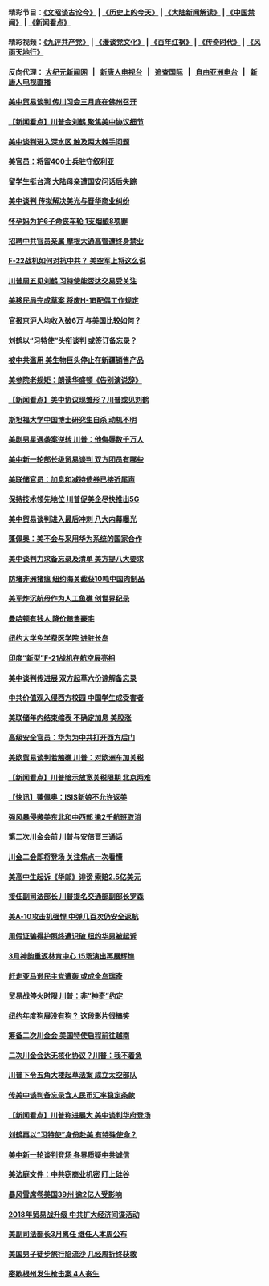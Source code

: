 #### 精彩节目：[《文昭谈古论今》](http://155.138.205.71/wenzhao) | [《历史上的今天》](http://155.138.205.71/today-in-history) | [《大陆新闻解读》](http://155.138.205.71/ntdtv-comedy) | [《中国禁闻》](http://155.138.205.71/ntdtv-news) | [《新闻看点》](http://155.138.205.71/news-insight) 

 #### 精彩视频：[《九评共产党》](http://155.138.205.71:10000/videos/jiuping) | [《漫谈党文化》](http://155.138.205.71:10000/videos/mtdwh) | [《百年红祸》](http://155.138.205.71:10000/videos/bnhh) | [《传奇时代》](http://155.138.205.71:10000/videos/legend) | [《风雨天地行》](http://155.138.205.71:10000/videos/fytdx) 

 #### 反向代理： [大纪元新闻网](http://155.138.205.71:10080/) &nbsp;&nbsp;|&nbsp;&nbsp; [新唐人电视台](http://155.138.205.71:8000/) &nbsp;&nbsp;|&nbsp;&nbsp; [追查国际](http://155.138.205.71:10010/) &nbsp;&nbsp;|&nbsp;&nbsp; [自由亚洲电台](http://155.138.205.71:9800/) &nbsp;&nbsp;|&nbsp;&nbsp; [新唐人电视直播](http://155.138.205.71/) 

#### [美中贸易谈判 传川习会三月底在佛州召开](../pages/nsc412/n11064654.md?t=02222137) 

#### [【新闻看点】川普会刘鹤 聚焦美中协议细节](../pages/nsc412/n11064522.md?t=02222137) 

#### [美中谈判进入深水区 触及两大棘手问题](../pages/nsc412/n11064523.md?t=02222137) 

#### [美官员：将留400士兵驻守叙利亚](../pages/nsc412/n11064222.md?t=02222137) 

#### [留学生挺台湾 大陆母亲遭国安问话后失踪](../pages/nsc412/n11064310.md?t=02222137) 

#### [美中谈判 传拟解决美光与晋华商业纠纷](../pages/nsc412/n11064263.md?t=02222137) 

#### [怀孕妈为护6子命丧车轮 1支烟酿8项罪](../pages/nsc412/n11064137.md?t=02222137) 

#### [招聘中共官员亲属 摩根大通高管遭终身禁业](../pages/nsc412/n11062061.md?t=02222137) 

#### [F-22战机如何对抗中共？ 美空军上将这么说](../pages/nsc412/n11063375.md?t=02222137) 

#### [川普周五见刘鹤 习特使能否达交易受关注](../pages/nsc412/n11062258.md?t=02222137) 

#### [美移民局完成草案 将废H-1B配偶工作规定](../pages/nsc412/n11061934.md?t=02222137) 

#### [官报京沪人均收入破6万 与美国比较如何？](../pages/nsc412/n11061157.md?t=02222137) 

#### [刘鹤以“习特使”头衔谈判 或签订备忘录？](../pages/nsc412/n11061744.md?t=02222137) 

#### [被中共滥用 美生物巨头停止在新疆销售产品](../pages/nsc412/n11061628.md?t=02222137) 

#### [美参院老规矩：朗读华盛顿《告别演说辞》](../pages/nsc412/n11061660.md?t=02222137) 

#### [【新闻看点】美中协议现雏形？川普或见刘鹤](../pages/nsc412/n11061396.md?t=02222137) 

#### [斯坦福大学中国博士研究生自杀 动机不明](../pages/nsc412/n11061563.md?t=02222137) 

#### [美剧男星遇袭案逆转 川普：他侮辱数千万人](../pages/nsc412/n11061494.md?t=02222137) 

#### [美中新一轮部长级贸易谈判 双方团员有哪些](../pages/nsc412/n11061476.md?t=02222137) 

#### [美联储官员：加息和减持债券已接近尾声](../pages/nsc412/n11061164.md?t=02222137) 

#### [保持技术领先地位 川普促美企尽快推出5G](../pages/nsc412/n11061363.md?t=02222137) 

#### [美中贸易谈判进入最后冲刺 八大内幕曝光](../pages/nsc412/n11061198.md?t=02222137) 

#### [蓬佩奥：美不会与采用华为系统的国家合作](../pages/nsc412/n11061146.md?t=02222137) 

#### [美中谈判力求备忘录及清单 美方提八大要求](../pages/nsc412/n11060804.md?t=02222137) 

#### [防堵非洲猪瘟 纽约海关截获10吨中国肉制品](../pages/nsc412/n11060084.md?t=02222137) 

#### [美军炸沉航母作为人工鱼礁 创世界纪录](../pages/nsc412/n11060575.md?t=02222137) 

#### [曼哈顿有钱人 降价赔售豪宅](../pages/nsc412/n11060031.md?t=02222137) 

#### [纽约大学免学费医学院 进驻长岛](../pages/nsc412/n11060097.md?t=02222137) 

#### [印度“新型”F-21战机在航空展亮相](../pages/nsc412/n11060186.md?t=02222137) 

#### [美中谈判传进展 双方起草六份谅解备忘录](../pages/nsc412/n11059856.md?t=02222137) 

#### [中共价值观入侵西方校园 中国学生成受害者](../pages/nsc412/n11059340.md?t=02222137) 

#### [美联储年内结束缩表 不确定加息 美股涨](../pages/nsc412/n11059270.md?t=02222137) 

#### [高级安全官员：华为为中共打开西方后门](../pages/nsc412/n11059100.md?t=02222137) 

#### [美欧贸易谈判若触礁 川普：对欧洲车加关税](../pages/nsc412/n11059114.md?t=02222137) 

#### [【新闻看点】川普暗示放宽关税限期 北京两难](../pages/nsc412/n11058764.md?t=02222137) 

#### [【快讯】蓬佩奥：ISIS新娘不允许返美](../pages/nsc412/n11058959.md?t=02222137) 

#### [强风暴侵袭美东北和中西部 逾2千航班取消](../pages/nsc412/n11058756.md?t=02222137) 

#### [第二次川金会前 川普与安倍晋三通话](../pages/nsc412/n11058939.md?t=02222137) 

#### [川金二会即将登场 关注焦点一次看懂](../pages/nsc412/n11058793.md?t=02222137) 

#### [美高中生起诉《华邮》诽谤 索赔2.5亿美元](../pages/nsc412/n11058279.md?t=02222137) 

#### [接任副司法部长 川普提名交通部副部长罗森](../pages/nsc412/n11058020.md?t=02222137) 

#### [美A-10攻击机强悍 中弹几百次仍安全返航](../pages/nsc412/n11057876.md?t=02222137) 

#### [用假证骗得护照终遭识破 纽约华男被起诉](../pages/nsc412/n11057256.md?t=02222137) 

#### [3月神韵重返林肯中心 15场演出再展辉煌](../pages/nsc412/n11057267.md?t=02222137) 

#### [赶走亚马逊民主党遭轰 或成全乌瑞奇](../pages/nsc412/n11057196.md?t=02222137) 

#### [贸易战停火时限 川普：非“神奇”约定](../pages/nsc412/n11056584.md?t=02222137) 

#### [纽约年度狗展没有狗？ 这段影片很搞笑](../pages/nsc412/n11057139.md?t=02222137) 

#### [筹备二次川金会 美国特使启程前往越南](../pages/nsc412/n11056751.md?t=02222137) 

#### [二次川金会达无核化协议？川普：我不着急](../pages/nsc412/n11056688.md?t=02222137) 

#### [川普下令五角大楼起草法案 成立太空部队](../pages/nsc412/n11056589.md?t=02222137) 

#### [传美中谈判备忘录含人民币汇率稳定条款](../pages/nsc412/n11056343.md?t=02222137) 

#### [【新闻看点】川普称进展大 美中谈判华府登场](../pages/nsc412/n11056046.md?t=02222137) 

#### [刘鹤再以“习特使”身份赴美 有特殊使命？](../pages/nsc412/n11055937.md?t=02222137) 

#### [美中新一轮谈判登场 各界质疑中共诚信](../pages/nsc412/n11056303.md?t=02222137) 

#### [美法庭文件：中共窃商业机密 盯上硅谷](../pages/nsc412/n11056260.md?t=02222137) 

#### [暴风雪席卷美国39州 逾2亿人受影响](../pages/nsc412/n11056079.md?t=02222137) 

#### [2018年贸易战升级 中共扩大经济间谍活动](../pages/nsc412/n11056018.md?t=02222137) 

#### [美副司法部长3月离任 继任人本周公布](../pages/nsc412/n11055968.md?t=02222137) 

#### [美国男子徒步旅行陷流沙 几经周折终获救](../pages/nsc412/n11055534.md?t=02222137) 

#### [密歇根州发生枪击案 4人丧生](../pages/nsc412/n11055752.md?t=02222137) 

